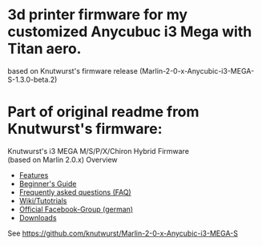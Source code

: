 # 3d printer firmware for my customized Anycubuc i3 Mega with Titan aero.
 based on Knutwurst's firmware release (Marlin-2-0-x-Anycubic-i3-MEGA-S-1.3.0-beta.2)

 
 
 



# Part of original readme from  Knutwurst's firmware:

 Knutwurst's i3 MEGA M/S/P/X/Chiron Hybrid Firmware <br>(based on Marlin 2.0.x)
 Overview

- [Features](https://github.com/knutwurst/Marlin-2-0-x-Anycubic-i3-MEGA-S/wiki/Features-(English))
- [Beginner's Guide](https://github.com/knutwurst/Marlin-2-0-x-Anycubic-i3-MEGA-S/wiki/Beginner's-Guide-(English))
- [Frequently asked questions (FAQ)](https://github.com/knutwurst/Marlin-2-0-x-Anycubic-i3-MEGA-S/wiki/FAQ-(english))
- [Wiki/Tutotrials](https://github.com/knutwurst/Marlin-2-0-x-Anycubic-i3-MEGA-S/wiki)
- [Official Facebook-Group (german)](https://www.facebook.com/groups/3094090037303577/)
- [Downloads](https://github.com/knutwurst/Marlin-2-0-x-Anycubic-i3-MEGA-S/releases)

See https://github.com/knutwurst/Marlin-2-0-x-Anycubic-i3-MEGA-S